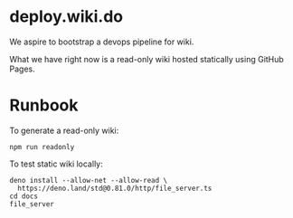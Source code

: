 # deploy.wiki.do

We aspire to bootstrap a devops pipeline for wiki.

What we have right now is a read-only wiki hosted statically using
GitHub Pages.

# Runbook

To generate a read-only wiki:

    npm run readonly

To test static wiki locally:

    deno install --allow-net --allow-read \
      https://deno.land/std@0.81.0/http/file_server.ts
    cd docs
    file_server
